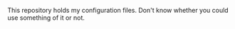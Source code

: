 This repository holds my configuration files. Don't know whether you could use something of it or not.

